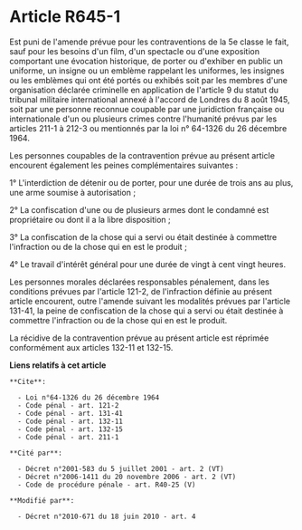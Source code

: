 # Article R645-1

Est puni de l'amende prévue pour les contraventions de la 5e classe le fait, sauf pour les besoins d'un film, d'un spectacle
ou d'une exposition comportant une évocation historique, de porter ou d'exhiber en public un uniforme, un insigne ou un
emblème rappelant les uniformes, les insignes ou les emblèmes qui ont été portés ou exhibés soit par les membres d'une
organisation déclarée criminelle en application de l'article 9 du statut du tribunal militaire international annexé à
l'accord de Londres du 8 août 1945, soit par une personne reconnue coupable par une juridiction française ou internationale
d'un ou plusieurs crimes contre l'humanité prévus par les articles 211-1 à 212-3 ou mentionnés par la loi n° 64-1326 du 26
décembre 1964. 

Les personnes coupables de la contravention prévue au présent article encourent également les peines complémentaires
suivantes : 

1° L'interdiction de détenir ou de porter, pour une durée de trois ans au plus, une arme soumise à autorisation ; 

2° La confiscation d'une ou de plusieurs armes dont le condamné est propriétaire ou dont il a la libre disposition ; 

3° La confiscation de la chose qui a servi ou était destinée à commettre l'infraction ou de la chose qui en est le produit ; 

4° Le travail d'intérêt général pour une durée de vingt à cent vingt heures. 

Les personnes morales déclarées responsables pénalement, dans les conditions prévues par l'article 121-2, de l'infraction
définie au présent article encourent, outre l'amende suivant les modalités prévues par l'article 131-41, la peine de
confiscation de la chose qui a servi ou était destinée à commettre l'infraction ou de la chose qui en est le produit. 

La récidive de la contravention prévue au présent article est réprimée conformément aux articles 132-11 et 132-15.

**Liens relatifs à cet article**

	**Cite**:

	  - Loi n°64-1326 du 26 décembre 1964
	  - Code pénal - art. 121-2
	  - Code pénal - art. 131-41
	  - Code pénal - art. 132-11
	  - Code pénal - art. 132-15
	  - Code pénal - art. 211-1

	**Cité par**:

	  - Décret n°2001-583 du 5 juillet 2001 - art. 2 (VT)
	  - Décret n°2006-1411 du 20 novembre 2006 - art. 2 (VT)
	  - Code de procédure pénale - art. R40-25 (V)

	**Modifié par**:

	  - Décret n°2010-671 du 18 juin 2010 - art. 4
